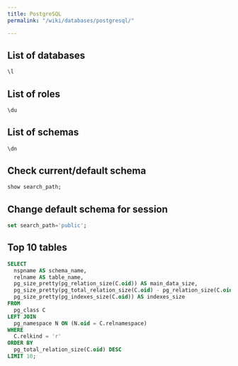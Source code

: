 ```yaml
---
title: PostgreSQL
permalink: "/wiki/databases/postgresql/"

---
```


## List of databases

```sql
\l
```

## List of roles

```sql
\du
```

## List of schemas

```sql
\dn
```

## Check current/default schema

```sql
show search_path;
```

## Change default schema for session

```sql
set search_path='public';
```

## Top 10 tables
```sql
SELECT
  nspname AS schema_name,
  relname AS table_name,
  pg_size_pretty(pg_relation_size(C.oid)) AS main_data_size,
  pg_size_pretty(pg_total_relation_size(C.oid) - pg_relation_size(C.oid)) AS external_objects_size,
  pg_size_pretty(pg_indexes_size(C.oid)) AS indexes_size
FROM
  pg_class C
LEFT JOIN
  pg_namespace N ON (N.oid = C.relnamespace)
WHERE
  C.relkind = 'r'
ORDER BY
  pg_total_relation_size(C.oid) DESC
LIMIT 10;
```
